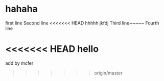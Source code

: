# hahaha
first line
Second line
<<<<<<< HEAD
hhhhh
jkfdj
Third line~~~~~
Fourth line

<<<<<<< HEAD
hello
=======

add by mcfer
>>>>>>> origin/master
